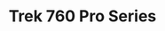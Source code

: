 ---
title: Trek 760 Pro Series
image: https://farm1.staticflickr.com/881/27275313108_4f67a6801a_k.jpg
thumbnail: https://farm1.staticflickr.com/881/27275313108_cb818ec476_n.jpg
---